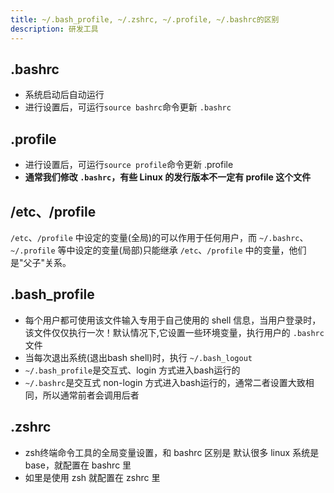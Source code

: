 ```yaml
---
title: ~/.bash_profile, ~/.zshrc, ~/.profile, ~/.bashrc的区别
description: 研发工具
---
```


## .bashrc

* 系统启动后自动运行
* 进行设置后，可运行`source bashrc`命令更新 `.bashrc`

## .profile

* 进行设置后，可运行`source profile`命令更新 .profile
* **通常我们修改 `.bashrc`，有些 Linux 的发行版本不一定有 profile 这个文件**

## /etc、/profile

`/etc`、`/profile` 中设定的变量(全局)的可以作用于任何用户，而 `~/.bashrc`、`~/.profile` 等中设定的变量(局部)只能继承 `/etc`、`/profile` 中的变量，他们是"父子"关系。

## .bash_profile

* 每个用户都可使用该文件输入专用于自己使用的 shell 信息，当用户登录时，该文件仅仅执行一次！默认情况下,它设置一些环境变量，执行用户的 `.bashrc` 文件
* 当每次退出系统(退出bash shell)时，执行 `~/.bash_logout`
* `~/.bash_profile`是交互式、login 方式进入bash运行的
* `~/.bashrc`是交互式 non-login 方式进入bash运行的，通常二者设置大致相同，所以通常前者会调用后者

## .zshrc

* zsh终端命令工具的全局变量设置，和 bashrc 区别是 默认很多 linux 系统是 base，就配置在 bashrc 里
* 如里是使用 zsh 就配置在 zshrc 里
